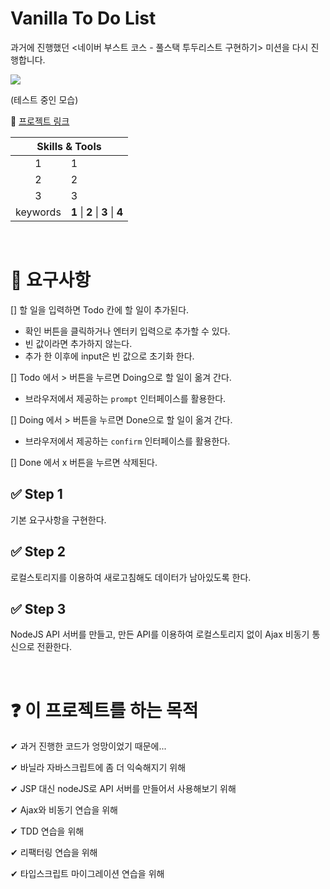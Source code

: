 # Vanilla To Do List

과거에 진행했던 <네이버 부스트 코스 - 풀스택 투두리스트 구현하기> 미션을 다시 진행합니다.

<img src="#" />

(테스트 중인 모습)

👋 [프로젝트 링크](#)

<table>
    <thead>
        <tr>
            <th colspan="2" style="text-align: center">
                Skills & Tools
            </th>
        </tr>
    </thead>
    <tbody>
        <tr>
            <td style="text-align: center">1</td>
            <td>1</td>
        </tr>
        <tr>
            <td style="text-align: center">2</td>
            <td>2</td>
        </tr>
        <tr>
            <td style="text-align: center">3</td>
            <td>3</td>
        </tr>
        <tr>
            <td style="text-align: center">keywords</td>
            <td><strong>1</strong> | <strong>2</strong> | <strong>3</strong> | <strong>4</strong></td>
        </tr>
    </tbody>
</table>

</br>

# 🎯 요구사항

[] 할 일을 입력하면 Todo 칸에 할 일이 추가된다.

- 확인 버튼을 클릭하거나 엔터키 입력으로 추가할 수 있다.
- 빈 값이라면 추가하지 않는다.
- 추가 한 이후에 input은 빈 값으로 초기화 한다.

[] Todo 에서 > 버튼을 누르면 Doing으로 할 일이 옮겨 간다.

- 브라우저에서 제공하는 `prompt` 인터페이스를 활용한다.

[] Doing 에서 > 버튼을 누르면 Done으로 할 일이 옮겨 간다.

- 브라우저에서 제공하는 `confirm` 인터페이스를 활용한다.

[] Done 에서 x 버튼을 누르면 삭제된다.

## ✅ Step 1

기본 요구사항을 구현한다.

## ✅ Step 2

로컬스토리지를 이용하여 새로고침해도 데이터가 남아있도록 한다.

## ✅ Step 3

NodeJS API 서버를 만들고, 만든 API를 이용하여 로컬스토리지 없이 Ajax 비동기 통신으로 전환한다.

</br>

# ❓ 이 프로젝트를 하는 목적

✔ 과거 진행한 코드가 엉망이었기 때문에...

✔ 바닐라 자바스크립트에 좀 더 익숙해지기 위해

✔ JSP 대신 nodeJS로 API 서버를 만들어서 사용해보기 위해

✔ Ajax와 비동기 연습을 위해

✔ TDD 연습을 위해

✔ 리팩터링 연습을 위해

✔ 타입스크립트 마이그레이션 연습을 위해
